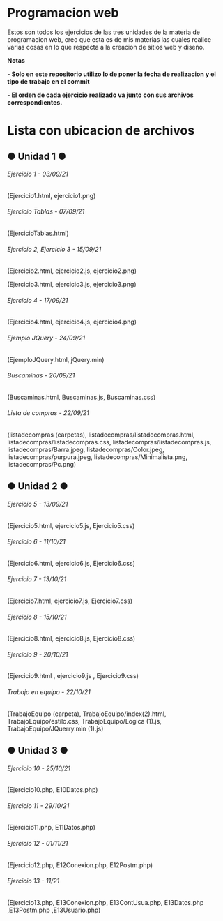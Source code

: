 # Programacion web
<!----Descripcion---->
Estos son todos los ejercicios de las tres unidades de la materia de programacion web, creo que esta es de mis materias las cuales realice varias cosas en lo que respecta a la creacion de sitios web y diseño.
<!----Separador de la descripcion ---->

<!----Notas---->
**Notas**

**- Solo en este repositorio utilizo lo de poner la fecha de realizacion y el tipo de trabajo en el commit**

**- El orden de cada ejercicio realizado va junto con sus archivos correspondientes.**
<!----Separador---->

<!----Directorio con ubicacion de archivos---->
# Lista con ubicacion de archivos
## ● Unidad 1 ●
###### Ejercicio 1 - 03/09/21
(Ejercicio1.html, ejercicio1.png)
###### Ejercicio Tablas - 07/09/21
(EjercicioTablas.html)
###### Ejercicio 2, Ejercicio 3 - 15/09/21
(Ejercicio2.html, ejercicio2.js, ejercicio2.png)
<!--Separador-->
(Ejercicio3.html, ejercicio3.js, ejercicio3.png)
###### Ejercicio 4 - 17/09/21
(Ejercicio4.html, ejercicio4.js, ejercicio4.png)
###### Ejemplo JQuery - 24/09/21
(EjemploJQuery.html, jQuery.min)
###### Buscaminas - 20/09/21
(Buscaminas.html, Buscaminas.js, Buscaminas.css)
###### Lista de compras - 22/09/21
(listadecompras (carpetas), listadecompras/listadecompras.html, listadecompras/listadecompras.css, listadecompras/listadecompras.js, listadecompras/Barra.jpeg,             listadecompras/Color.jpeg, listadecompras/purpura.jpeg, listadecompras/Minimalista.png, listadecompras/Pc.png)

## ● Unidad 2 ●
###### Ejercicio 5 - 13/09/21
(Ejercicio5.html, ejercicio5.js, Ejercicio5.css)
###### Ejercicio 6 - 11/10/21
(Ejercicio6.html, ejercicio6.js, Ejercicio6.css)
###### Ejercicio 7 - 13/10/21
(Ejercicio7.html, ejercicio7.js, Ejercicio7.css)
###### Ejercicio 8 - 15/10/21
(Ejercicio8.html, ejercicio8.js, Ejercicio8.css)
###### Ejercicio 9 - 20/10/21
(Ejercicio9.html , ejercicio9.js , Ejercicio9.css)
###### Trabajo en equipo - 22/10/21
(TrabajoEquipo (carpeta), TrabajoEquipo/index(2).html, TrabajoEquipo/estilo.css, TrabajoEquipo/Logica (1).js, TrabajoEquipo/JQuerry.min (1).js)

## ● Unidad 3 ●
###### Ejercicio 10 - 25/10/21
(Ejercicio10.php, E10Datos.php)
###### Ejercicio 11 - 29/10/21
(Ejercicio11.php, E11Datos.php)
###### Ejercicio 12 - 01/11/21
(Ejercicio12.php, E12Conexion.php, E12Postm.php)
###### Ejercicio 13 - 11/21
(Ejercicio13.php, E13Conexion.php, E13ContUsua.php, E13Datos.php ,E13Postm.php ,E13Usuario.php)
<!----Separador del direrctorio con ubicacion de archivos---->

